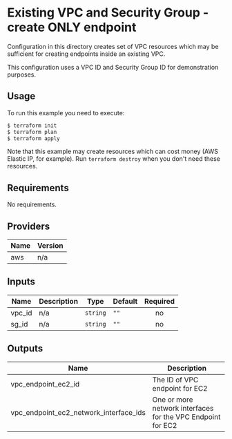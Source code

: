 # Existing VPC and Security Group - create ONLY endpoint

Configuration in this directory creates set of VPC resources which may be sufficient for creating endpoints inside an existing VPC.

This configuration uses a VPC ID and Security Group ID for demonstration purposes.

## Usage

To run this example you need to execute:

```bash
$ terraform init
$ terraform plan
$ terraform apply
```

Note that this example may create resources which can cost money (AWS Elastic IP, for example). Run `terraform destroy` when you don't need these resources.

<!-- BEGINNING OF PRE-COMMIT-TERRAFORM DOCS HOOK -->
## Requirements

No requirements.

## Providers

| Name | Version |
|------|---------|
| aws | n/a |

## Inputs

| Name | Description | Type | Default | Required |
|------|-------------|------|---------|:--------:|
| vpc_id | n/a | `string` | `""` | no |
| sg_id | n/a | `string` | `""` | no |

## Outputs

| Name | Description |
|------|-------------|
| vpc\_endpoint\_ec2\_id | The ID of VPC endpoint for EC2 |
| vpc\_endpoint\_ec2\_network\_interface\_ids | One or more network interfaces for the VPC Endpoint for EC2 |
<!-- END OF PRE-COMMIT-TERRAFORM DOCS HOOK -->
